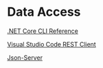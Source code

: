 # Data Access

[.NET Core CLI Reference](https://docs.microsoft.com/en-us/dotnet/core/tools/)

[Visual Studio Code REST Client](https://github.com/Huachao/vscode-restclient/blob/master/README.md)

[Json-Server](https://github.com/typicode/json-server)
